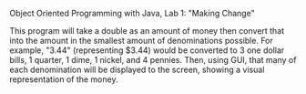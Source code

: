 Object Oriented Programming with Java, Lab 1: "Making Change"

This program will take a double as an amount of money then convert that into the amount in the smallest amount of denominations possible.
For example, "3.44" (representing $3.44) would be converted to 3 one dollar bills, 1 quarter, 1 dime, 1 nickel, and 4 pennies.
Then, using GUI, that many of each denomination will be displayed to the screen, showing a visual representation of the money.
